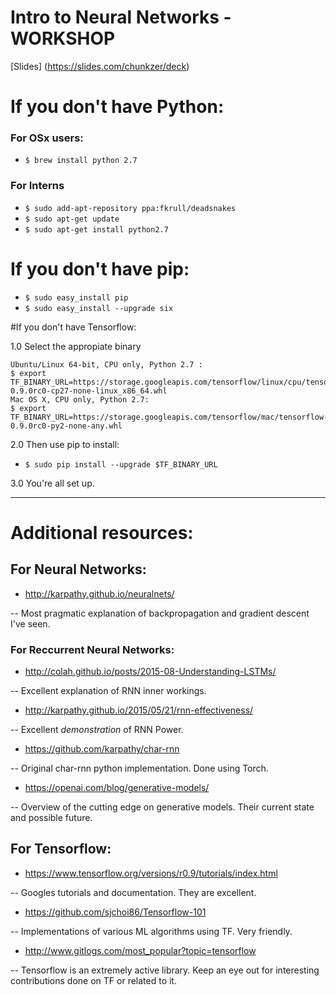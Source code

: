 # Intro to Neural Networks - WORKSHOP

[Slides] (https://slides.com/chunkzer/deck)

# If you don't have Python:
### For OSx users:
* ```$ brew install python 2.7```

### For Interns
* ```$ sudo add-apt-repository ppa:fkrull/deadsnakes```
* ```$ sudo apt-get update```
* ```$ sudo apt-get install python2.7```


# If you don't have pip:

* ```$ sudo easy_install pip```
* ```$ sudo easy_install --upgrade six``` 

#If you don't have Tensorflow:

1.0 Select the appropiate binary

``` 
Ubuntu/Linux 64-bit, CPU only, Python 2.7 :
$ export TF_BINARY_URL=https://storage.googleapis.com/tensorflow/linux/cpu/tensorflow-0.9.0rc0-cp27-none-linux_x86_64.whl
Mac OS X, CPU only, Python 2.7:
$ export TF_BINARY_URL=https://storage.googleapis.com/tensorflow/mac/tensorflow-0.9.0rc0-py2-none-any.whl 
```

2.0 Then use pip to install:

* ```$ sudo pip install --upgrade $TF_BINARY_URL```

3.0 You're all set up.

------------------------------------------------

# Additional resources:

## For Neural Networks:

* http://karpathy.github.io/neuralnets/  

-- Most pragmatic explanation of backpropagation and gradient descent I've seen.

### For Reccurrent Neural Networks:

* http://colah.github.io/posts/2015-08-Understanding-LSTMs/ 

-- Excellent explanation of RNN inner workings.

* http://karpathy.github.io/2015/05/21/rnn-effectiveness/

-- Excellent *demonstration* of RNN Power.

* https://github.com/karpathy/char-rnn

-- Original char-rnn python implementation. Done using Torch.

* https://openai.com/blog/generative-models/

-- Overview of the cutting edge on generative models. Their current state and possible future.

## For Tensorflow: 

* https://www.tensorflow.org/versions/r0.9/tutorials/index.html

-- Googles tutorials and documentation. They are excellent.

* https://github.com/sjchoi86/Tensorflow-101

-- Implementations of various ML algorithms using TF. Very friendly.

* http://www.gitlogs.com/most_popular?topic=tensorflow

-- Tensorflow is an extremely active library. Keep an eye out for interesting contributions done on TF or related to it.


